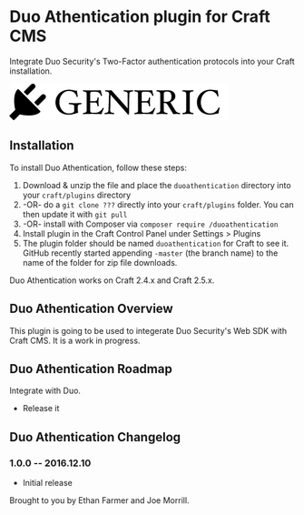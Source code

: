 # Duo Athentication plugin for Craft CMS

Integrate Duo Security's Two-Factor authentication protocols into your Craft installation.

![Screenshot](resources/screenshots/plugin_logo.png)

## Installation

To install Duo Athentication, follow these steps:

1. Download & unzip the file and place the `duoathentication` directory into your `craft/plugins` directory
2.  -OR- do a `git clone ???` directly into your `craft/plugins` folder.  You can then update it with `git pull`
3.  -OR- install with Composer via `composer require /duoathentication`
4. Install plugin in the Craft Control Panel under Settings > Plugins
5. The plugin folder should be named `duoathentication` for Craft to see it.  GitHub recently started appending `-master` (the branch name) to the name of the folder for zip file downloads.

Duo Athentication works on Craft 2.4.x and Craft 2.5.x.

## Duo Athentication Overview

This plugin is going to be used to integerate Duo Security's Web SDK with Craft CMS. It is a work in progress.

## Duo Athentication Roadmap

Integrate with Duo.
* Release it

## Duo Athentication Changelog

### 1.0.0 -- 2016.12.10

* Initial release

Brought to you by Ethan Farmer and Joe Morrill.
